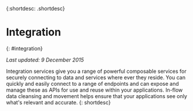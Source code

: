 {:shortdesc: .shortdesc} 

# Integration
{: #integration}

*Last updated: 9 December 2015*

Integration services give you a range of powerful composable services for securely connecting to data and services where ever they reside. You can quickly and easily connect to a range of endpoints and can expose and manage these as APIs for use and reuse within your applications. In-flow data cleansing and movement helps ensure that your applications see only what's relevant and accurate.
{: shortdesc}



